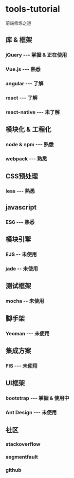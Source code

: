 # tools-tutorial
前端修炼之道

## 库 & 框架

### jQuery --- 掌握 & 正在使用

### Vue.js --- 熟悉

### angular --- 了解

### react --- 了解

### react-native --- 未了解

## 模块化 & 工程化

### node & npm --- 熟悉

### webpack --- 熟悉 

## CSS预处理

### less --- 熟悉

## javascript

### ES6 --- 熟悉

## 模块引擎

### EJS -- 未使用

### jade -- 未使用

## 测试框架

### mocha -- 未使用

## 脚手架

### Yeoman --- 未使用

## 集成方案

### FIS --- 未使用

## UI框架

### bootstrap --- 掌握 & 使用中

### Ant Design --- 未使用

## 社区

### stackoverflow

### segmentfault

### github


